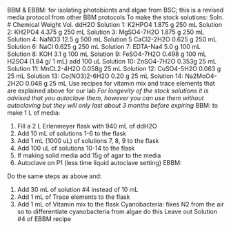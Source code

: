 BBM & EBBM: for isolating photobionts and algae from BSC; this is a revised media protocol from other BBM protocols
	To make the stock solutions:
	Soln. #		Chemical	Weight		Vol. ddH2O
	Solution 1:	K2HPO4	1.875 g		250 mL
	Solution 2:	KH2PO4	4.375 g		250 mL
	Solution 3:	MgSO4-7H2O	1.875 g		250 mL
	Solution 4:	NaNO3		12.5 g		500 mL
	Solution 5	CaCl2-2H2O	0.625 g		250 mL
	Solution 6:	NaCl		0.625 g		250 mL
	Solution 7:	EDTA-Na4	5.0 g		100 mL
	Solution 8:	KOH		3.1 g		100 mL
Solution 9:	FeSO4-7H2O	0.498 g		100 mL
		H2SO4 (1.84 g/ 1 mL) add 100 uL
	Solution 10:	ZnSO4-7H2O	0.353g		25 mL
	Solution 11:	MnCL2-4H2O	0.058g		25 mL
	Solution 12:	CuSO4-5H2O	0.063 g		25 mL
	Solution 13:	Co(NO3)2-6H2O 0.20 g		25 mL
	Solution 14:	Na2MoO4-2H2O 0.048 g	25 mL
	Use recipes for vitamin mix and trace elements that are explained above for our lab
	*For longevity of the stock solutions it is advised that you autoclave them, however you can use them without autoclaving but they will only last about 3 months before expiring*
BBM: to make 1 L of media:
1.	Fill a 2 L Erlenmeyer flask with 940 mL of ddH2O
2.	Add 10 mL of solutions 1-6 to the flask
3.	Add 1 mL (1000 uL) of solutions 7, 8, 9 to the flask
4.	Add 100 uL of solutions 10-14 to the flask
5.	If making solid media add 15g of agar to the media
6.	Autoclave on P1 (less time liquid autoclave setting)
EBBM:

Do the same steps as above and:
1.	Add 30 mL of solution #4 instead of 10 mL
2.	Add 1 mL of Trace elements to the flask
3.	Add 1 mL of Vitamin mix to the flask
Cyanobacteria: fixes N2 from the air so to differentiate cyanobacteria from algae do this
Leave out Solution #4 of EBBM recipe

